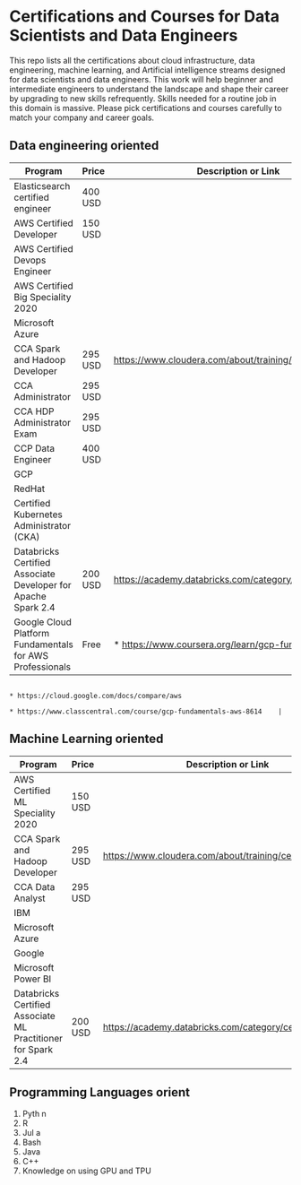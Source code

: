 # Certifications and Courses for Data Scientists and Data Engineers
This repo lists all the certifications about cloud infrastructure, data engineering, machine learning, and Artificial intelligence streams designed for data scientists and data engineers. This work will help beginner and intermediate engineers to understand the landscape and shape their career by upgrading to new skills refrequently. Skills needed for a routine job in this domain is massive. Please pick certifications and courses carefully to match your company and career goals.

## Data engineering oriented

| Program                                                       | Price     | Description or Link                                     |
|---------------------------------------------------------------|-----------|---------------------------------------------------------|
| Elasticsearch certified engineer                              | 400 USD   |   |
| AWS Certified Developer                                       | 150 USD   |   |
| AWS Certified Devops Engineer                                 |           |   |
| AWS Certified Big Speciality 2020                             |           |   |
| Microsoft Azure                                               |           |   |
| CCA Spark and Hadoop Developer                                | 295 USD   | https://www.cloudera.com/about/training/certification.html  |
| CCA Administrator                                             | 295 USD   |   |
| CCA HDP Administrator Exam                                    | 295 USD   |   |
| CCP Data Engineer                                             | 400 USD   |   |
| GCP                                                           |           |   |
| RedHat                                                        |           |   |
| Certified Kubernetes Administrator (CKA)                      |           |   |
| Databricks Certified Associate Developer for Apache Spark 2.4 | 200 USD   | https://academy.databricks.com/category/certifications |
| Google Cloud Platform Fundamentals for AWS Professionals      | Free      | * https://www.coursera.org/learn/gcp-fundamentals-aws    
                                                                              * https://cloud.google.com/docs/compare/aws    
                                                                              * https://www.classcentral.com/course/gcp-fundamentals-aws-8614    |

## Machine Learning oriented

| Program                                                       | Price     | Description or Link                             |
|---------------------------------------------------------------|-----------|-------------------------------------------------|
| AWS Certified ML Speciality 2020                              | 150 USD   |   |
| CCA Spark and Hadoop Developer                                | 295 USD   | https://www.cloudera.com/about/training/certification.html  |
| CCA Data Analyst                                              | 295 USD   |   |
| IBM                                                           |           |   |
| Microsoft Azure                                               |           |   |
| Google                                                        |           |   |
| Microsoft Power BI                                            |           |   |
| Databricks Certified Associate ML Practitioner for Spark 2.4  | 200 USD | https://academy.databricks.com/category/certifications    

## Programming Languages orient 

1. Pyth n
2.  R
3. Jul  a
4. Bash
5. Java
6. C++
7. Knowledge on using GPU and TPU
